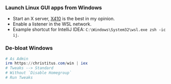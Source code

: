 ### Launch Linux GUI apps from Windows

- Start an X server, [X410](https://x410.dev/download/) is the best in my opinion.
- Enable a listener in the WSL network.
- Example shortcut for IntelliJ IDEA: `C:\Windows\System32\wsl.exe zsh -ic ij`.

### De-bloat Windows

```powershell
# As Admin
irm https://christitus.com/win | iex
# Tweaks --> Standard
# Without `Disable Homegroup`
# Run Tweaks
```
